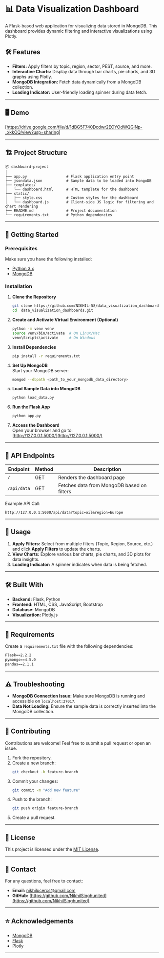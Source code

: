 # 📊 Data Visualization Dashboard

A Flask-based web application for visualizing data stored in MongoDB. This dashboard provides dynamic filtering and interactive visualizations using Plotly.

## 🛠️ Features

- **Filters:** Apply filters by topic, region, sector, PEST, source, and more.
- **Interactive Charts:** Display data through bar charts, pie charts, and 3D graphs using Plotly.
- **MongoDB Integration:** Fetch data dynamically from a MongoDB collection.
- **Loading Indicator:** User-friendly loading spinner during data fetch.
  
---

## 🖥️ Demo

[https://drive.google.com/file/d/1dBG5F740Dcdwr2EOYOdWQGiNp-_xkkOQ/view?usp=sharing]

---

## 🏗️ Project Structure

```
📦 dashboard-project
│
├── app.py                  # Flask application entry point
├── jsondata.json           # Sample data to be loaded into MongoDB
├── templates/
│   └── dashboard.html      # HTML template for the dashboard
├── static/
│   ├── style.css           # Custom styles for the dashboard
│   └── dashboard.js        # Client-side JS logic for filtering and chart rendering
├── README.md               # Project documentation
└── requirements.txt        # Python dependencies
```

---

## 🚀 Getting Started

### Prerequisites

Make sure you have the following installed:

- [Python 3.x](https://www.python.org/)
- [MongoDB](https://www.mongodb.com/try/download/community)

### Installation

1. **Clone the Repository**  
   ```bash
   git clone https://github.com/NIKHIL-58/data_visualization_dashboards.git
   cd  data_visualization_dashboards.git
   ```

2. **Create and Activate Virtual Environment (Optional)**  
   ```bash
   python -m venv venv
   source venv/bin/activate  # On Linux/Mac
   venv\Scripts\activate     # On Windows
   ```

3. **Install Dependencies**  
   ```bash
   pip install -r requirements.txt
   ```

4. **Set Up MongoDB**  
   Start your MongoDB server:
   ```bash
   mongod --dbpath <path_to_your_mongodb_data_directory>
   ```

5. **Load Sample Data into MongoDB**  
   ```bash
   python load_data.py
   ```

6. **Run the Flask App**  
   ```bash
   python app.py
   ```

7. **Access the Dashboard**  
   Open your browser and go to:  
   [http://127.0.0.1:5000/](http://127.0.0.1:5000/)

---

## 🧰 API Endpoints

| **Endpoint**      | **Method** | **Description**                 |
|-------------------|------------|---------------------------------|
| `/`               | GET        | Renders the dashboard page      |
| `/api/data`       | GET        | Fetches data from MongoDB based on filters |

Example API Call:  
```http
http://127.0.0.1:5000/api/data?topic=oil&region=Europe
```

---

## 📄 Usage

1. **Apply Filters:** Select from multiple filters (Topic, Region, Source, etc.) and click **Apply Filters** to update the charts.
2. **View Charts:** Explore various bar charts, pie charts, and 3D plots for data insights.
3. **Loading Indicator:** A spinner indicates when data is being fetched.

---

## 🛠️ Built With

- **Backend:** Flask, Python
- **Frontend:** HTML, CSS, JavaScript, Bootstrap
- **Database:** MongoDB
- **Visualization:** Plotly.js

---

## 📂 Requirements

Create a `requirements.txt` file with the following dependencies:

```txt
Flask==2.2.2
pymongo==4.5.0
pandas==2.1.1
```

---

## ⚠️ Troubleshooting

- **MongoDB Connection Issue:** Make sure MongoDB is running and accessible on `localhost:27017`.
- **Data Not Loading:** Ensure the sample data is correctly inserted into the MongoDB collection.

---

## 🤝 Contributing

Contributions are welcome! Feel free to submit a pull request or open an issue.

1. Fork the repository.
2. Create a new branch:
   ```bash
   git checkout -b feature-branch
   ```
3. Commit your changes:
   ```bash
   git commit -m "Add new feature"
   ```
4. Push to the branch:
   ```bash
   git push origin feature-branch
   ```
5. Create a pull request.

---

## 📄 License

This project is licensed under the [MIT License](LICENSE).

---

## 💬 Contact

For any questions, feel free to contact:

- **Email:** [nikhilucercs@gmail.com](mailto:nikhilucercs@gmail.com)
- **GitHub:** [https://github.com/NikhilSinghunited](https://github.com/NikhilSinghunited)

---

## ⭐ Acknowledgements

- [MongoDB](https://www.mongodb.com/)
- [Flask](https://flask.palletsprojects.com/)
- [Plotly](https://plotly.com/)

---
